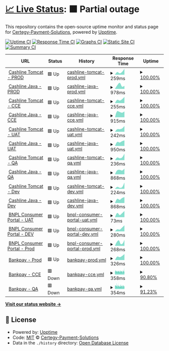# [📈 Live Status](https://Certegy-Payment-Solutions.github.io/cashline.uptime.monitor): <!--live status--> **🟧 Partial outage**

This repository contains the open-source uptime monitor and status page for [Certegy-Payment-Solutions](https://Certegy-Payment-Solutions.github.io/cashline.uptime.monitor), powered by [Upptime](https://github.com/upptime/upptime).

[![Uptime CI](https://github.com/Certegy-Payment-Solutions/cashline.uptime.monitor/workflows/Uptime%20CI/badge.svg)](https://github.com/Certegy-Payment-Solutions/cashline.uptime.tomcat/actions?query=workflow%3A%22Uptime+CI%22)
[![Response Time CI](https://github.com/Certegy-Payment-Solutions/cashline.uptime.monitor/workflows/Response%20Time%20CI/badge.svg)](https://github.com/Certegy-Payment-Solutions/cashline.uptime.tomcat/actions?query=workflow%3A%22Response+Time+CI%22)
[![Graphs CI](https://github.com/Certegy-Payment-Solutions/cashline.uptime.monitor/workflows/Graphs%20CI/badge.svg)](https://github.com/Certegy-Payment-Solutions/cashline.uptime.tomcat/actions?query=workflow%3A%22Graphs+CI%22)
[![Static Site CI](https://github.com/Certegy-Payment-Solutions/cashline.uptime.monitor/workflows/Static%20Site%20CI/badge.svg)](https://github.com/Certegy-Payment-Solutions/cashline.uptime.tomcat/actions?query=workflow%3A%22Static+Site+CI%22)
[![Summary CI](https://github.com/Certegy-Payment-Solutions/cashline.uptime.monitor/workflows/Summary%20CI/badge.svg)](https://github.com/Certegy-Payment-Solutions/cashline.uptime.tomcat/actions?query=workflow%3A%22Summary+CI%22)

<!--start: status pages-->
<!-- This summary is generated by Upptime (https://github.com/upptime/upptime) -->
<!-- Do not edit this manually, your changes will be overwritten -->
<!-- prettier-ignore -->
| URL | Status | History | Response Time | Uptime |
| --- | ------ | ------- | ------------- | ------ |
| <img alt="" src="https://icons.duckduckgo.com/ip3/certegycashline.com.ico" height="13"> [Cashline Tomcat - PROD](https://certegycashline.com/) | 🟩 Up | [cashline-tomcat-prod.yml](https://github.com/Certegy-Payment-Solutions/cashline.uptime.monitor/commits/HEAD/history/cashline-tomcat-prod.yml) | <details><summary><img alt="Response time graph" src="./graphs/cashline-tomcat-prod/response-time-week.png" height="20"> 259ms</summary><br><a href="https://Certegy-Payment-Solutions.github.io/cashline.uptime.monitor/history/cashline-tomcat-prod"><img alt="Response time 202" src="https://img.shields.io/endpoint?url=https%3A%2F%2Fraw.githubusercontent.com%2FCertegy-Payment-Solutions%2Fcashline.uptime.monitor%2FHEAD%2Fapi%2Fcashline-tomcat-prod%2Fresponse-time.json"></a><br><a href="https://Certegy-Payment-Solutions.github.io/cashline.uptime.monitor/history/cashline-tomcat-prod"><img alt="24-hour response time 474" src="https://img.shields.io/endpoint?url=https%3A%2F%2Fraw.githubusercontent.com%2FCertegy-Payment-Solutions%2Fcashline.uptime.monitor%2FHEAD%2Fapi%2Fcashline-tomcat-prod%2Fresponse-time-day.json"></a><br><a href="https://Certegy-Payment-Solutions.github.io/cashline.uptime.monitor/history/cashline-tomcat-prod"><img alt="7-day response time 259" src="https://img.shields.io/endpoint?url=https%3A%2F%2Fraw.githubusercontent.com%2FCertegy-Payment-Solutions%2Fcashline.uptime.monitor%2FHEAD%2Fapi%2Fcashline-tomcat-prod%2Fresponse-time-week.json"></a><br><a href="https://Certegy-Payment-Solutions.github.io/cashline.uptime.monitor/history/cashline-tomcat-prod"><img alt="30-day response time 259" src="https://img.shields.io/endpoint?url=https%3A%2F%2Fraw.githubusercontent.com%2FCertegy-Payment-Solutions%2Fcashline.uptime.monitor%2FHEAD%2Fapi%2Fcashline-tomcat-prod%2Fresponse-time-month.json"></a><br><a href="https://Certegy-Payment-Solutions.github.io/cashline.uptime.monitor/history/cashline-tomcat-prod"><img alt="1-year response time 201" src="https://img.shields.io/endpoint?url=https%3A%2F%2Fraw.githubusercontent.com%2FCertegy-Payment-Solutions%2Fcashline.uptime.monitor%2FHEAD%2Fapi%2Fcashline-tomcat-prod%2Fresponse-time-year.json"></a></details> | <details><summary><a href="https://Certegy-Payment-Solutions.github.io/cashline.uptime.monitor/history/cashline-tomcat-prod">100.00%</a></summary><a href="https://Certegy-Payment-Solutions.github.io/cashline.uptime.monitor/history/cashline-tomcat-prod"><img alt="All-time uptime 99.29%" src="https://img.shields.io/endpoint?url=https%3A%2F%2Fraw.githubusercontent.com%2FCertegy-Payment-Solutions%2Fcashline.uptime.monitor%2FHEAD%2Fapi%2Fcashline-tomcat-prod%2Fuptime.json"></a><br><a href="https://Certegy-Payment-Solutions.github.io/cashline.uptime.monitor/history/cashline-tomcat-prod"><img alt="24-hour uptime 100.00%" src="https://img.shields.io/endpoint?url=https%3A%2F%2Fraw.githubusercontent.com%2FCertegy-Payment-Solutions%2Fcashline.uptime.monitor%2FHEAD%2Fapi%2Fcashline-tomcat-prod%2Fuptime-day.json"></a><br><a href="https://Certegy-Payment-Solutions.github.io/cashline.uptime.monitor/history/cashline-tomcat-prod"><img alt="7-day uptime 100.00%" src="https://img.shields.io/endpoint?url=https%3A%2F%2Fraw.githubusercontent.com%2FCertegy-Payment-Solutions%2Fcashline.uptime.monitor%2FHEAD%2Fapi%2Fcashline-tomcat-prod%2Fuptime-week.json"></a><br><a href="https://Certegy-Payment-Solutions.github.io/cashline.uptime.monitor/history/cashline-tomcat-prod"><img alt="30-day uptime 100.00%" src="https://img.shields.io/endpoint?url=https%3A%2F%2Fraw.githubusercontent.com%2FCertegy-Payment-Solutions%2Fcashline.uptime.monitor%2FHEAD%2Fapi%2Fcashline-tomcat-prod%2Fuptime-month.json"></a><br><a href="https://Certegy-Payment-Solutions.github.io/cashline.uptime.monitor/history/cashline-tomcat-prod"><img alt="1-year uptime 99.26%" src="https://img.shields.io/endpoint?url=https%3A%2F%2Fraw.githubusercontent.com%2FCertegy-Payment-Solutions%2Fcashline.uptime.monitor%2FHEAD%2Fapi%2Fcashline-tomcat-prod%2Fuptime-year.json"></a></details>
| <img alt="" src="https://icons.duckduckgo.com/ip3/cashline.certegy.com.ico" height="13"> [Cashline Java - PROD](https://cashline.certegy.com/health) | 🟩 Up | [cashline-java-prod.yml](https://github.com/Certegy-Payment-Solutions/cashline.uptime.monitor/commits/HEAD/history/cashline-java-prod.yml) | <details><summary><img alt="Response time graph" src="./graphs/cashline-java-prod/response-time-week.png" height="20"> 978ms</summary><br><a href="https://Certegy-Payment-Solutions.github.io/cashline.uptime.monitor/history/cashline-java-prod"><img alt="Response time 706" src="https://img.shields.io/endpoint?url=https%3A%2F%2Fraw.githubusercontent.com%2FCertegy-Payment-Solutions%2Fcashline.uptime.monitor%2FHEAD%2Fapi%2Fcashline-java-prod%2Fresponse-time.json"></a><br><a href="https://Certegy-Payment-Solutions.github.io/cashline.uptime.monitor/history/cashline-java-prod"><img alt="24-hour response time 1357" src="https://img.shields.io/endpoint?url=https%3A%2F%2Fraw.githubusercontent.com%2FCertegy-Payment-Solutions%2Fcashline.uptime.monitor%2FHEAD%2Fapi%2Fcashline-java-prod%2Fresponse-time-day.json"></a><br><a href="https://Certegy-Payment-Solutions.github.io/cashline.uptime.monitor/history/cashline-java-prod"><img alt="7-day response time 978" src="https://img.shields.io/endpoint?url=https%3A%2F%2Fraw.githubusercontent.com%2FCertegy-Payment-Solutions%2Fcashline.uptime.monitor%2FHEAD%2Fapi%2Fcashline-java-prod%2Fresponse-time-week.json"></a><br><a href="https://Certegy-Payment-Solutions.github.io/cashline.uptime.monitor/history/cashline-java-prod"><img alt="30-day response time 1034" src="https://img.shields.io/endpoint?url=https%3A%2F%2Fraw.githubusercontent.com%2FCertegy-Payment-Solutions%2Fcashline.uptime.monitor%2FHEAD%2Fapi%2Fcashline-java-prod%2Fresponse-time-month.json"></a><br><a href="https://Certegy-Payment-Solutions.github.io/cashline.uptime.monitor/history/cashline-java-prod"><img alt="1-year response time 689" src="https://img.shields.io/endpoint?url=https%3A%2F%2Fraw.githubusercontent.com%2FCertegy-Payment-Solutions%2Fcashline.uptime.monitor%2FHEAD%2Fapi%2Fcashline-java-prod%2Fresponse-time-year.json"></a></details> | <details><summary><a href="https://Certegy-Payment-Solutions.github.io/cashline.uptime.monitor/history/cashline-java-prod">100.00%</a></summary><a href="https://Certegy-Payment-Solutions.github.io/cashline.uptime.monitor/history/cashline-java-prod"><img alt="All-time uptime 99.29%" src="https://img.shields.io/endpoint?url=https%3A%2F%2Fraw.githubusercontent.com%2FCertegy-Payment-Solutions%2Fcashline.uptime.monitor%2FHEAD%2Fapi%2Fcashline-java-prod%2Fuptime.json"></a><br><a href="https://Certegy-Payment-Solutions.github.io/cashline.uptime.monitor/history/cashline-java-prod"><img alt="24-hour uptime 100.00%" src="https://img.shields.io/endpoint?url=https%3A%2F%2Fraw.githubusercontent.com%2FCertegy-Payment-Solutions%2Fcashline.uptime.monitor%2FHEAD%2Fapi%2Fcashline-java-prod%2Fuptime-day.json"></a><br><a href="https://Certegy-Payment-Solutions.github.io/cashline.uptime.monitor/history/cashline-java-prod"><img alt="7-day uptime 100.00%" src="https://img.shields.io/endpoint?url=https%3A%2F%2Fraw.githubusercontent.com%2FCertegy-Payment-Solutions%2Fcashline.uptime.monitor%2FHEAD%2Fapi%2Fcashline-java-prod%2Fuptime-week.json"></a><br><a href="https://Certegy-Payment-Solutions.github.io/cashline.uptime.monitor/history/cashline-java-prod"><img alt="30-day uptime 100.00%" src="https://img.shields.io/endpoint?url=https%3A%2F%2Fraw.githubusercontent.com%2FCertegy-Payment-Solutions%2Fcashline.uptime.monitor%2FHEAD%2Fapi%2Fcashline-java-prod%2Fuptime-month.json"></a><br><a href="https://Certegy-Payment-Solutions.github.io/cashline.uptime.monitor/history/cashline-java-prod"><img alt="1-year uptime 99.25%" src="https://img.shields.io/endpoint?url=https%3A%2F%2Fraw.githubusercontent.com%2FCertegy-Payment-Solutions%2Fcashline.uptime.monitor%2FHEAD%2Fapi%2Fcashline-java-prod%2Fuptime-year.json"></a></details>
| <img alt="" src="https://icons.duckduckgo.com/ip3/cce.certegycashline.com.ico" height="13"> [Cashline Tomcat - CCE](https://cce.certegycashline.com/) | 🟩 Up | [cashline-tomcat-cce.yml](https://github.com/Certegy-Payment-Solutions/cashline.uptime.monitor/commits/HEAD/history/cashline-tomcat-cce.yml) | <details><summary><img alt="Response time graph" src="./graphs/cashline-tomcat-cce/response-time-week.png" height="20"> 255ms</summary><br><a href="https://Certegy-Payment-Solutions.github.io/cashline.uptime.monitor/history/cashline-tomcat-cce"><img alt="Response time 203" src="https://img.shields.io/endpoint?url=https%3A%2F%2Fraw.githubusercontent.com%2FCertegy-Payment-Solutions%2Fcashline.uptime.monitor%2FHEAD%2Fapi%2Fcashline-tomcat-cce%2Fresponse-time.json"></a><br><a href="https://Certegy-Payment-Solutions.github.io/cashline.uptime.monitor/history/cashline-tomcat-cce"><img alt="24-hour response time 452" src="https://img.shields.io/endpoint?url=https%3A%2F%2Fraw.githubusercontent.com%2FCertegy-Payment-Solutions%2Fcashline.uptime.monitor%2FHEAD%2Fapi%2Fcashline-tomcat-cce%2Fresponse-time-day.json"></a><br><a href="https://Certegy-Payment-Solutions.github.io/cashline.uptime.monitor/history/cashline-tomcat-cce"><img alt="7-day response time 255" src="https://img.shields.io/endpoint?url=https%3A%2F%2Fraw.githubusercontent.com%2FCertegy-Payment-Solutions%2Fcashline.uptime.monitor%2FHEAD%2Fapi%2Fcashline-tomcat-cce%2Fresponse-time-week.json"></a><br><a href="https://Certegy-Payment-Solutions.github.io/cashline.uptime.monitor/history/cashline-tomcat-cce"><img alt="30-day response time 260" src="https://img.shields.io/endpoint?url=https%3A%2F%2Fraw.githubusercontent.com%2FCertegy-Payment-Solutions%2Fcashline.uptime.monitor%2FHEAD%2Fapi%2Fcashline-tomcat-cce%2Fresponse-time-month.json"></a><br><a href="https://Certegy-Payment-Solutions.github.io/cashline.uptime.monitor/history/cashline-tomcat-cce"><img alt="1-year response time 201" src="https://img.shields.io/endpoint?url=https%3A%2F%2Fraw.githubusercontent.com%2FCertegy-Payment-Solutions%2Fcashline.uptime.monitor%2FHEAD%2Fapi%2Fcashline-tomcat-cce%2Fresponse-time-year.json"></a></details> | <details><summary><a href="https://Certegy-Payment-Solutions.github.io/cashline.uptime.monitor/history/cashline-tomcat-cce">100.00%</a></summary><a href="https://Certegy-Payment-Solutions.github.io/cashline.uptime.monitor/history/cashline-tomcat-cce"><img alt="All-time uptime 99.49%" src="https://img.shields.io/endpoint?url=https%3A%2F%2Fraw.githubusercontent.com%2FCertegy-Payment-Solutions%2Fcashline.uptime.monitor%2FHEAD%2Fapi%2Fcashline-tomcat-cce%2Fuptime.json"></a><br><a href="https://Certegy-Payment-Solutions.github.io/cashline.uptime.monitor/history/cashline-tomcat-cce"><img alt="24-hour uptime 100.00%" src="https://img.shields.io/endpoint?url=https%3A%2F%2Fraw.githubusercontent.com%2FCertegy-Payment-Solutions%2Fcashline.uptime.monitor%2FHEAD%2Fapi%2Fcashline-tomcat-cce%2Fuptime-day.json"></a><br><a href="https://Certegy-Payment-Solutions.github.io/cashline.uptime.monitor/history/cashline-tomcat-cce"><img alt="7-day uptime 100.00%" src="https://img.shields.io/endpoint?url=https%3A%2F%2Fraw.githubusercontent.com%2FCertegy-Payment-Solutions%2Fcashline.uptime.monitor%2FHEAD%2Fapi%2Fcashline-tomcat-cce%2Fuptime-week.json"></a><br><a href="https://Certegy-Payment-Solutions.github.io/cashline.uptime.monitor/history/cashline-tomcat-cce"><img alt="30-day uptime 100.00%" src="https://img.shields.io/endpoint?url=https%3A%2F%2Fraw.githubusercontent.com%2FCertegy-Payment-Solutions%2Fcashline.uptime.monitor%2FHEAD%2Fapi%2Fcashline-tomcat-cce%2Fuptime-month.json"></a><br><a href="https://Certegy-Payment-Solutions.github.io/cashline.uptime.monitor/history/cashline-tomcat-cce"><img alt="1-year uptime 99.46%" src="https://img.shields.io/endpoint?url=https%3A%2F%2Fraw.githubusercontent.com%2FCertegy-Payment-Solutions%2Fcashline.uptime.monitor%2FHEAD%2Fapi%2Fcashline-tomcat-cce%2Fuptime-year.json"></a></details>
| <img alt="" src="https://icons.duckduckgo.com/ip3/cce.cashline.certegy.com.ico" height="13"> [Cashline Java - CCE](https://cce.cashline.certegy.com/health) | 🟩 Up | [cashline-java-cce.yml](https://github.com/Certegy-Payment-Solutions/cashline.uptime.monitor/commits/HEAD/history/cashline-java-cce.yml) | <details><summary><img alt="Response time graph" src="./graphs/cashline-java-cce/response-time-week.png" height="20"> 915ms</summary><br><a href="https://Certegy-Payment-Solutions.github.io/cashline.uptime.monitor/history/cashline-java-cce"><img alt="Response time 1836" src="https://img.shields.io/endpoint?url=https%3A%2F%2Fraw.githubusercontent.com%2FCertegy-Payment-Solutions%2Fcashline.uptime.monitor%2FHEAD%2Fapi%2Fcashline-java-cce%2Fresponse-time.json"></a><br><a href="https://Certegy-Payment-Solutions.github.io/cashline.uptime.monitor/history/cashline-java-cce"><img alt="24-hour response time 1020" src="https://img.shields.io/endpoint?url=https%3A%2F%2Fraw.githubusercontent.com%2FCertegy-Payment-Solutions%2Fcashline.uptime.monitor%2FHEAD%2Fapi%2Fcashline-java-cce%2Fresponse-time-day.json"></a><br><a href="https://Certegy-Payment-Solutions.github.io/cashline.uptime.monitor/history/cashline-java-cce"><img alt="7-day response time 915" src="https://img.shields.io/endpoint?url=https%3A%2F%2Fraw.githubusercontent.com%2FCertegy-Payment-Solutions%2Fcashline.uptime.monitor%2FHEAD%2Fapi%2Fcashline-java-cce%2Fresponse-time-week.json"></a><br><a href="https://Certegy-Payment-Solutions.github.io/cashline.uptime.monitor/history/cashline-java-cce"><img alt="30-day response time 915" src="https://img.shields.io/endpoint?url=https%3A%2F%2Fraw.githubusercontent.com%2FCertegy-Payment-Solutions%2Fcashline.uptime.monitor%2FHEAD%2Fapi%2Fcashline-java-cce%2Fresponse-time-month.json"></a><br><a href="https://Certegy-Payment-Solutions.github.io/cashline.uptime.monitor/history/cashline-java-cce"><img alt="1-year response time 1841" src="https://img.shields.io/endpoint?url=https%3A%2F%2Fraw.githubusercontent.com%2FCertegy-Payment-Solutions%2Fcashline.uptime.monitor%2FHEAD%2Fapi%2Fcashline-java-cce%2Fresponse-time-year.json"></a></details> | <details><summary><a href="https://Certegy-Payment-Solutions.github.io/cashline.uptime.monitor/history/cashline-java-cce">100.00%</a></summary><a href="https://Certegy-Payment-Solutions.github.io/cashline.uptime.monitor/history/cashline-java-cce"><img alt="All-time uptime 99.03%" src="https://img.shields.io/endpoint?url=https%3A%2F%2Fraw.githubusercontent.com%2FCertegy-Payment-Solutions%2Fcashline.uptime.monitor%2FHEAD%2Fapi%2Fcashline-java-cce%2Fuptime.json"></a><br><a href="https://Certegy-Payment-Solutions.github.io/cashline.uptime.monitor/history/cashline-java-cce"><img alt="24-hour uptime 100.00%" src="https://img.shields.io/endpoint?url=https%3A%2F%2Fraw.githubusercontent.com%2FCertegy-Payment-Solutions%2Fcashline.uptime.monitor%2FHEAD%2Fapi%2Fcashline-java-cce%2Fuptime-day.json"></a><br><a href="https://Certegy-Payment-Solutions.github.io/cashline.uptime.monitor/history/cashline-java-cce"><img alt="7-day uptime 100.00%" src="https://img.shields.io/endpoint?url=https%3A%2F%2Fraw.githubusercontent.com%2FCertegy-Payment-Solutions%2Fcashline.uptime.monitor%2FHEAD%2Fapi%2Fcashline-java-cce%2Fuptime-week.json"></a><br><a href="https://Certegy-Payment-Solutions.github.io/cashline.uptime.monitor/history/cashline-java-cce"><img alt="30-day uptime 100.00%" src="https://img.shields.io/endpoint?url=https%3A%2F%2Fraw.githubusercontent.com%2FCertegy-Payment-Solutions%2Fcashline.uptime.monitor%2FHEAD%2Fapi%2Fcashline-java-cce%2Fuptime-month.json"></a><br><a href="https://Certegy-Payment-Solutions.github.io/cashline.uptime.monitor/history/cashline-java-cce"><img alt="1-year uptime 98.99%" src="https://img.shields.io/endpoint?url=https%3A%2F%2Fraw.githubusercontent.com%2FCertegy-Payment-Solutions%2Fcashline.uptime.monitor%2FHEAD%2Fapi%2Fcashline-java-cce%2Fuptime-year.json"></a></details>
| <img alt="" src="https://icons.duckduckgo.com/ip3/uat.certegycashline.com.ico" height="13"> [Cashline Tomcat - UAT](https://uat.certegycashline.com/) | 🟩 Up | [cashline-tomcat-uat.yml](https://github.com/Certegy-Payment-Solutions/cashline.uptime.monitor/commits/HEAD/history/cashline-tomcat-uat.yml) | <details><summary><img alt="Response time graph" src="./graphs/cashline-tomcat-uat/response-time-week.png" height="20"> 242ms</summary><br><a href="https://Certegy-Payment-Solutions.github.io/cashline.uptime.monitor/history/cashline-tomcat-uat"><img alt="Response time 227" src="https://img.shields.io/endpoint?url=https%3A%2F%2Fraw.githubusercontent.com%2FCertegy-Payment-Solutions%2Fcashline.uptime.monitor%2FHEAD%2Fapi%2Fcashline-tomcat-uat%2Fresponse-time.json"></a><br><a href="https://Certegy-Payment-Solutions.github.io/cashline.uptime.monitor/history/cashline-tomcat-uat"><img alt="24-hour response time 445" src="https://img.shields.io/endpoint?url=https%3A%2F%2Fraw.githubusercontent.com%2FCertegy-Payment-Solutions%2Fcashline.uptime.monitor%2FHEAD%2Fapi%2Fcashline-tomcat-uat%2Fresponse-time-day.json"></a><br><a href="https://Certegy-Payment-Solutions.github.io/cashline.uptime.monitor/history/cashline-tomcat-uat"><img alt="7-day response time 242" src="https://img.shields.io/endpoint?url=https%3A%2F%2Fraw.githubusercontent.com%2FCertegy-Payment-Solutions%2Fcashline.uptime.monitor%2FHEAD%2Fapi%2Fcashline-tomcat-uat%2Fresponse-time-week.json"></a><br><a href="https://Certegy-Payment-Solutions.github.io/cashline.uptime.monitor/history/cashline-tomcat-uat"><img alt="30-day response time 246" src="https://img.shields.io/endpoint?url=https%3A%2F%2Fraw.githubusercontent.com%2FCertegy-Payment-Solutions%2Fcashline.uptime.monitor%2FHEAD%2Fapi%2Fcashline-tomcat-uat%2Fresponse-time-month.json"></a><br><a href="https://Certegy-Payment-Solutions.github.io/cashline.uptime.monitor/history/cashline-tomcat-uat"><img alt="1-year response time 226" src="https://img.shields.io/endpoint?url=https%3A%2F%2Fraw.githubusercontent.com%2FCertegy-Payment-Solutions%2Fcashline.uptime.monitor%2FHEAD%2Fapi%2Fcashline-tomcat-uat%2Fresponse-time-year.json"></a></details> | <details><summary><a href="https://Certegy-Payment-Solutions.github.io/cashline.uptime.monitor/history/cashline-tomcat-uat">100.00%</a></summary><a href="https://Certegy-Payment-Solutions.github.io/cashline.uptime.monitor/history/cashline-tomcat-uat"><img alt="All-time uptime 99.49%" src="https://img.shields.io/endpoint?url=https%3A%2F%2Fraw.githubusercontent.com%2FCertegy-Payment-Solutions%2Fcashline.uptime.monitor%2FHEAD%2Fapi%2Fcashline-tomcat-uat%2Fuptime.json"></a><br><a href="https://Certegy-Payment-Solutions.github.io/cashline.uptime.monitor/history/cashline-tomcat-uat"><img alt="24-hour uptime 100.00%" src="https://img.shields.io/endpoint?url=https%3A%2F%2Fraw.githubusercontent.com%2FCertegy-Payment-Solutions%2Fcashline.uptime.monitor%2FHEAD%2Fapi%2Fcashline-tomcat-uat%2Fuptime-day.json"></a><br><a href="https://Certegy-Payment-Solutions.github.io/cashline.uptime.monitor/history/cashline-tomcat-uat"><img alt="7-day uptime 100.00%" src="https://img.shields.io/endpoint?url=https%3A%2F%2Fraw.githubusercontent.com%2FCertegy-Payment-Solutions%2Fcashline.uptime.monitor%2FHEAD%2Fapi%2Fcashline-tomcat-uat%2Fuptime-week.json"></a><br><a href="https://Certegy-Payment-Solutions.github.io/cashline.uptime.monitor/history/cashline-tomcat-uat"><img alt="30-day uptime 100.00%" src="https://img.shields.io/endpoint?url=https%3A%2F%2Fraw.githubusercontent.com%2FCertegy-Payment-Solutions%2Fcashline.uptime.monitor%2FHEAD%2Fapi%2Fcashline-tomcat-uat%2Fuptime-month.json"></a><br><a href="https://Certegy-Payment-Solutions.github.io/cashline.uptime.monitor/history/cashline-tomcat-uat"><img alt="1-year uptime 99.46%" src="https://img.shields.io/endpoint?url=https%3A%2F%2Fraw.githubusercontent.com%2FCertegy-Payment-Solutions%2Fcashline.uptime.monitor%2FHEAD%2Fapi%2Fcashline-tomcat-uat%2Fuptime-year.json"></a></details>
| <img alt="" src="https://icons.duckduckgo.com/ip3/uat.cashline.certegy.com.ico" height="13"> [Cashline Java - UAT](https://uat.cashline.certegy.com/health) | 🟩 Up | [cashline-java-uat.yml](https://github.com/Certegy-Payment-Solutions/cashline.uptime.monitor/commits/HEAD/history/cashline-java-uat.yml) | <details><summary><img alt="Response time graph" src="./graphs/cashline-java-uat/response-time-week.png" height="20"> 950ms</summary><br><a href="https://Certegy-Payment-Solutions.github.io/cashline.uptime.monitor/history/cashline-java-uat"><img alt="Response time 870" src="https://img.shields.io/endpoint?url=https%3A%2F%2Fraw.githubusercontent.com%2FCertegy-Payment-Solutions%2Fcashline.uptime.monitor%2FHEAD%2Fapi%2Fcashline-java-uat%2Fresponse-time.json"></a><br><a href="https://Certegy-Payment-Solutions.github.io/cashline.uptime.monitor/history/cashline-java-uat"><img alt="24-hour response time 1043" src="https://img.shields.io/endpoint?url=https%3A%2F%2Fraw.githubusercontent.com%2FCertegy-Payment-Solutions%2Fcashline.uptime.monitor%2FHEAD%2Fapi%2Fcashline-java-uat%2Fresponse-time-day.json"></a><br><a href="https://Certegy-Payment-Solutions.github.io/cashline.uptime.monitor/history/cashline-java-uat"><img alt="7-day response time 950" src="https://img.shields.io/endpoint?url=https%3A%2F%2Fraw.githubusercontent.com%2FCertegy-Payment-Solutions%2Fcashline.uptime.monitor%2FHEAD%2Fapi%2Fcashline-java-uat%2Fresponse-time-week.json"></a><br><a href="https://Certegy-Payment-Solutions.github.io/cashline.uptime.monitor/history/cashline-java-uat"><img alt="30-day response time 887" src="https://img.shields.io/endpoint?url=https%3A%2F%2Fraw.githubusercontent.com%2FCertegy-Payment-Solutions%2Fcashline.uptime.monitor%2FHEAD%2Fapi%2Fcashline-java-uat%2Fresponse-time-month.json"></a><br><a href="https://Certegy-Payment-Solutions.github.io/cashline.uptime.monitor/history/cashline-java-uat"><img alt="1-year response time 854" src="https://img.shields.io/endpoint?url=https%3A%2F%2Fraw.githubusercontent.com%2FCertegy-Payment-Solutions%2Fcashline.uptime.monitor%2FHEAD%2Fapi%2Fcashline-java-uat%2Fresponse-time-year.json"></a></details> | <details><summary><a href="https://Certegy-Payment-Solutions.github.io/cashline.uptime.monitor/history/cashline-java-uat">100.00%</a></summary><a href="https://Certegy-Payment-Solutions.github.io/cashline.uptime.monitor/history/cashline-java-uat"><img alt="All-time uptime 99.08%" src="https://img.shields.io/endpoint?url=https%3A%2F%2Fraw.githubusercontent.com%2FCertegy-Payment-Solutions%2Fcashline.uptime.monitor%2FHEAD%2Fapi%2Fcashline-java-uat%2Fuptime.json"></a><br><a href="https://Certegy-Payment-Solutions.github.io/cashline.uptime.monitor/history/cashline-java-uat"><img alt="24-hour uptime 100.00%" src="https://img.shields.io/endpoint?url=https%3A%2F%2Fraw.githubusercontent.com%2FCertegy-Payment-Solutions%2Fcashline.uptime.monitor%2FHEAD%2Fapi%2Fcashline-java-uat%2Fuptime-day.json"></a><br><a href="https://Certegy-Payment-Solutions.github.io/cashline.uptime.monitor/history/cashline-java-uat"><img alt="7-day uptime 100.00%" src="https://img.shields.io/endpoint?url=https%3A%2F%2Fraw.githubusercontent.com%2FCertegy-Payment-Solutions%2Fcashline.uptime.monitor%2FHEAD%2Fapi%2Fcashline-java-uat%2Fuptime-week.json"></a><br><a href="https://Certegy-Payment-Solutions.github.io/cashline.uptime.monitor/history/cashline-java-uat"><img alt="30-day uptime 100.00%" src="https://img.shields.io/endpoint?url=https%3A%2F%2Fraw.githubusercontent.com%2FCertegy-Payment-Solutions%2Fcashline.uptime.monitor%2FHEAD%2Fapi%2Fcashline-java-uat%2Fuptime-month.json"></a><br><a href="https://Certegy-Payment-Solutions.github.io/cashline.uptime.monitor/history/cashline-java-uat"><img alt="1-year uptime 99.03%" src="https://img.shields.io/endpoint?url=https%3A%2F%2Fraw.githubusercontent.com%2FCertegy-Payment-Solutions%2Fcashline.uptime.monitor%2FHEAD%2Fapi%2Fcashline-java-uat%2Fuptime-year.json"></a></details>
| <img alt="" src="https://icons.duckduckgo.com/ip3/qat.certegycashline.com.ico" height="13"> [Cashline Tomcat - QA](https://qat.certegycashline.com/) | 🟩 Up | [cashline-tomcat-qa.yml](https://github.com/Certegy-Payment-Solutions/cashline.uptime.monitor/commits/HEAD/history/cashline-tomcat-qa.yml) | <details><summary><img alt="Response time graph" src="./graphs/cashline-tomcat-qa/response-time-week.png" height="20"> 236ms</summary><br><a href="https://Certegy-Payment-Solutions.github.io/cashline.uptime.monitor/history/cashline-tomcat-qa"><img alt="Response time 258" src="https://img.shields.io/endpoint?url=https%3A%2F%2Fraw.githubusercontent.com%2FCertegy-Payment-Solutions%2Fcashline.uptime.monitor%2FHEAD%2Fapi%2Fcashline-tomcat-qa%2Fresponse-time.json"></a><br><a href="https://Certegy-Payment-Solutions.github.io/cashline.uptime.monitor/history/cashline-tomcat-qa"><img alt="24-hour response time 404" src="https://img.shields.io/endpoint?url=https%3A%2F%2Fraw.githubusercontent.com%2FCertegy-Payment-Solutions%2Fcashline.uptime.monitor%2FHEAD%2Fapi%2Fcashline-tomcat-qa%2Fresponse-time-day.json"></a><br><a href="https://Certegy-Payment-Solutions.github.io/cashline.uptime.monitor/history/cashline-tomcat-qa"><img alt="7-day response time 236" src="https://img.shields.io/endpoint?url=https%3A%2F%2Fraw.githubusercontent.com%2FCertegy-Payment-Solutions%2Fcashline.uptime.monitor%2FHEAD%2Fapi%2Fcashline-tomcat-qa%2Fresponse-time-week.json"></a><br><a href="https://Certegy-Payment-Solutions.github.io/cashline.uptime.monitor/history/cashline-tomcat-qa"><img alt="30-day response time 239" src="https://img.shields.io/endpoint?url=https%3A%2F%2Fraw.githubusercontent.com%2FCertegy-Payment-Solutions%2Fcashline.uptime.monitor%2FHEAD%2Fapi%2Fcashline-tomcat-qa%2Fresponse-time-month.json"></a><br><a href="https://Certegy-Payment-Solutions.github.io/cashline.uptime.monitor/history/cashline-tomcat-qa"><img alt="1-year response time 256" src="https://img.shields.io/endpoint?url=https%3A%2F%2Fraw.githubusercontent.com%2FCertegy-Payment-Solutions%2Fcashline.uptime.monitor%2FHEAD%2Fapi%2Fcashline-tomcat-qa%2Fresponse-time-year.json"></a></details> | <details><summary><a href="https://Certegy-Payment-Solutions.github.io/cashline.uptime.monitor/history/cashline-tomcat-qa">100.00%</a></summary><a href="https://Certegy-Payment-Solutions.github.io/cashline.uptime.monitor/history/cashline-tomcat-qa"><img alt="All-time uptime 99.27%" src="https://img.shields.io/endpoint?url=https%3A%2F%2Fraw.githubusercontent.com%2FCertegy-Payment-Solutions%2Fcashline.uptime.monitor%2FHEAD%2Fapi%2Fcashline-tomcat-qa%2Fuptime.json"></a><br><a href="https://Certegy-Payment-Solutions.github.io/cashline.uptime.monitor/history/cashline-tomcat-qa"><img alt="24-hour uptime 100.00%" src="https://img.shields.io/endpoint?url=https%3A%2F%2Fraw.githubusercontent.com%2FCertegy-Payment-Solutions%2Fcashline.uptime.monitor%2FHEAD%2Fapi%2Fcashline-tomcat-qa%2Fuptime-day.json"></a><br><a href="https://Certegy-Payment-Solutions.github.io/cashline.uptime.monitor/history/cashline-tomcat-qa"><img alt="7-day uptime 100.00%" src="https://img.shields.io/endpoint?url=https%3A%2F%2Fraw.githubusercontent.com%2FCertegy-Payment-Solutions%2Fcashline.uptime.monitor%2FHEAD%2Fapi%2Fcashline-tomcat-qa%2Fuptime-week.json"></a><br><a href="https://Certegy-Payment-Solutions.github.io/cashline.uptime.monitor/history/cashline-tomcat-qa"><img alt="30-day uptime 100.00%" src="https://img.shields.io/endpoint?url=https%3A%2F%2Fraw.githubusercontent.com%2FCertegy-Payment-Solutions%2Fcashline.uptime.monitor%2FHEAD%2Fapi%2Fcashline-tomcat-qa%2Fuptime-month.json"></a><br><a href="https://Certegy-Payment-Solutions.github.io/cashline.uptime.monitor/history/cashline-tomcat-qa"><img alt="1-year uptime 99.24%" src="https://img.shields.io/endpoint?url=https%3A%2F%2Fraw.githubusercontent.com%2FCertegy-Payment-Solutions%2Fcashline.uptime.monitor%2FHEAD%2Fapi%2Fcashline-tomcat-qa%2Fuptime-year.json"></a></details>
| <img alt="" src="https://icons.duckduckgo.com/ip3/qat.cashline.certegy.com.ico" height="13"> [Cashline Java - QA](https://qat.cashline.certegy.com/health) | 🟩 Up | [cashline-java-qa.yml](https://github.com/Certegy-Payment-Solutions/cashline.uptime.monitor/commits/HEAD/history/cashline-java-qa.yml) | <details><summary><img alt="Response time graph" src="./graphs/cashline-java-qa/response-time-week.png" height="20"> 868ms</summary><br><a href="https://Certegy-Payment-Solutions.github.io/cashline.uptime.monitor/history/cashline-java-qa"><img alt="Response time 7725" src="https://img.shields.io/endpoint?url=https%3A%2F%2Fraw.githubusercontent.com%2FCertegy-Payment-Solutions%2Fcashline.uptime.monitor%2FHEAD%2Fapi%2Fcashline-java-qa%2Fresponse-time.json"></a><br><a href="https://Certegy-Payment-Solutions.github.io/cashline.uptime.monitor/history/cashline-java-qa"><img alt="24-hour response time 965" src="https://img.shields.io/endpoint?url=https%3A%2F%2Fraw.githubusercontent.com%2FCertegy-Payment-Solutions%2Fcashline.uptime.monitor%2FHEAD%2Fapi%2Fcashline-java-qa%2Fresponse-time-day.json"></a><br><a href="https://Certegy-Payment-Solutions.github.io/cashline.uptime.monitor/history/cashline-java-qa"><img alt="7-day response time 868" src="https://img.shields.io/endpoint?url=https%3A%2F%2Fraw.githubusercontent.com%2FCertegy-Payment-Solutions%2Fcashline.uptime.monitor%2FHEAD%2Fapi%2Fcashline-java-qa%2Fresponse-time-week.json"></a><br><a href="https://Certegy-Payment-Solutions.github.io/cashline.uptime.monitor/history/cashline-java-qa"><img alt="30-day response time 885" src="https://img.shields.io/endpoint?url=https%3A%2F%2Fraw.githubusercontent.com%2FCertegy-Payment-Solutions%2Fcashline.uptime.monitor%2FHEAD%2Fapi%2Fcashline-java-qa%2Fresponse-time-month.json"></a><br><a href="https://Certegy-Payment-Solutions.github.io/cashline.uptime.monitor/history/cashline-java-qa"><img alt="1-year response time 8184" src="https://img.shields.io/endpoint?url=https%3A%2F%2Fraw.githubusercontent.com%2FCertegy-Payment-Solutions%2Fcashline.uptime.monitor%2FHEAD%2Fapi%2Fcashline-java-qa%2Fresponse-time-year.json"></a></details> | <details><summary><a href="https://Certegy-Payment-Solutions.github.io/cashline.uptime.monitor/history/cashline-java-qa">100.00%</a></summary><a href="https://Certegy-Payment-Solutions.github.io/cashline.uptime.monitor/history/cashline-java-qa"><img alt="All-time uptime 85.99%" src="https://img.shields.io/endpoint?url=https%3A%2F%2Fraw.githubusercontent.com%2FCertegy-Payment-Solutions%2Fcashline.uptime.monitor%2FHEAD%2Fapi%2Fcashline-java-qa%2Fuptime.json"></a><br><a href="https://Certegy-Payment-Solutions.github.io/cashline.uptime.monitor/history/cashline-java-qa"><img alt="24-hour uptime 100.00%" src="https://img.shields.io/endpoint?url=https%3A%2F%2Fraw.githubusercontent.com%2FCertegy-Payment-Solutions%2Fcashline.uptime.monitor%2FHEAD%2Fapi%2Fcashline-java-qa%2Fuptime-day.json"></a><br><a href="https://Certegy-Payment-Solutions.github.io/cashline.uptime.monitor/history/cashline-java-qa"><img alt="7-day uptime 100.00%" src="https://img.shields.io/endpoint?url=https%3A%2F%2Fraw.githubusercontent.com%2FCertegy-Payment-Solutions%2Fcashline.uptime.monitor%2FHEAD%2Fapi%2Fcashline-java-qa%2Fuptime-week.json"></a><br><a href="https://Certegy-Payment-Solutions.github.io/cashline.uptime.monitor/history/cashline-java-qa"><img alt="30-day uptime 100.00%" src="https://img.shields.io/endpoint?url=https%3A%2F%2Fraw.githubusercontent.com%2FCertegy-Payment-Solutions%2Fcashline.uptime.monitor%2FHEAD%2Fapi%2Fcashline-java-qa%2Fuptime-month.json"></a><br><a href="https://Certegy-Payment-Solutions.github.io/cashline.uptime.monitor/history/cashline-java-qa"><img alt="1-year uptime 90.43%" src="https://img.shields.io/endpoint?url=https%3A%2F%2Fraw.githubusercontent.com%2FCertegy-Payment-Solutions%2Fcashline.uptime.monitor%2FHEAD%2Fapi%2Fcashline-java-qa%2Fuptime-year.json"></a></details>
| <img alt="" src="https://icons.duckduckgo.com/ip3/dev.certegycashline.com.ico" height="13"> [Cashline Tomcat - Dev](https://dev.certegycashline.com/) | 🟩 Up | [cashline-tomcat-dev.yml](https://github.com/Certegy-Payment-Solutions/cashline.uptime.monitor/commits/HEAD/history/cashline-tomcat-dev.yml) | <details><summary><img alt="Response time graph" src="./graphs/cashline-tomcat-dev/response-time-week.png" height="20"> 224ms</summary><br><a href="https://Certegy-Payment-Solutions.github.io/cashline.uptime.monitor/history/cashline-tomcat-dev"><img alt="Response time 240" src="https://img.shields.io/endpoint?url=https%3A%2F%2Fraw.githubusercontent.com%2FCertegy-Payment-Solutions%2Fcashline.uptime.monitor%2FHEAD%2Fapi%2Fcashline-tomcat-dev%2Fresponse-time.json"></a><br><a href="https://Certegy-Payment-Solutions.github.io/cashline.uptime.monitor/history/cashline-tomcat-dev"><img alt="24-hour response time 418" src="https://img.shields.io/endpoint?url=https%3A%2F%2Fraw.githubusercontent.com%2FCertegy-Payment-Solutions%2Fcashline.uptime.monitor%2FHEAD%2Fapi%2Fcashline-tomcat-dev%2Fresponse-time-day.json"></a><br><a href="https://Certegy-Payment-Solutions.github.io/cashline.uptime.monitor/history/cashline-tomcat-dev"><img alt="7-day response time 224" src="https://img.shields.io/endpoint?url=https%3A%2F%2Fraw.githubusercontent.com%2FCertegy-Payment-Solutions%2Fcashline.uptime.monitor%2FHEAD%2Fapi%2Fcashline-tomcat-dev%2Fresponse-time-week.json"></a><br><a href="https://Certegy-Payment-Solutions.github.io/cashline.uptime.monitor/history/cashline-tomcat-dev"><img alt="30-day response time 239" src="https://img.shields.io/endpoint?url=https%3A%2F%2Fraw.githubusercontent.com%2FCertegy-Payment-Solutions%2Fcashline.uptime.monitor%2FHEAD%2Fapi%2Fcashline-tomcat-dev%2Fresponse-time-month.json"></a><br><a href="https://Certegy-Payment-Solutions.github.io/cashline.uptime.monitor/history/cashline-tomcat-dev"><img alt="1-year response time 240" src="https://img.shields.io/endpoint?url=https%3A%2F%2Fraw.githubusercontent.com%2FCertegy-Payment-Solutions%2Fcashline.uptime.monitor%2FHEAD%2Fapi%2Fcashline-tomcat-dev%2Fresponse-time-year.json"></a></details> | <details><summary><a href="https://Certegy-Payment-Solutions.github.io/cashline.uptime.monitor/history/cashline-tomcat-dev">100.00%</a></summary><a href="https://Certegy-Payment-Solutions.github.io/cashline.uptime.monitor/history/cashline-tomcat-dev"><img alt="All-time uptime 65.06%" src="https://img.shields.io/endpoint?url=https%3A%2F%2Fraw.githubusercontent.com%2FCertegy-Payment-Solutions%2Fcashline.uptime.monitor%2FHEAD%2Fapi%2Fcashline-tomcat-dev%2Fuptime.json"></a><br><a href="https://Certegy-Payment-Solutions.github.io/cashline.uptime.monitor/history/cashline-tomcat-dev"><img alt="24-hour uptime 100.00%" src="https://img.shields.io/endpoint?url=https%3A%2F%2Fraw.githubusercontent.com%2FCertegy-Payment-Solutions%2Fcashline.uptime.monitor%2FHEAD%2Fapi%2Fcashline-tomcat-dev%2Fuptime-day.json"></a><br><a href="https://Certegy-Payment-Solutions.github.io/cashline.uptime.monitor/history/cashline-tomcat-dev"><img alt="7-day uptime 100.00%" src="https://img.shields.io/endpoint?url=https%3A%2F%2Fraw.githubusercontent.com%2FCertegy-Payment-Solutions%2Fcashline.uptime.monitor%2FHEAD%2Fapi%2Fcashline-tomcat-dev%2Fuptime-week.json"></a><br><a href="https://Certegy-Payment-Solutions.github.io/cashline.uptime.monitor/history/cashline-tomcat-dev"><img alt="30-day uptime 100.00%" src="https://img.shields.io/endpoint?url=https%3A%2F%2Fraw.githubusercontent.com%2FCertegy-Payment-Solutions%2Fcashline.uptime.monitor%2FHEAD%2Fapi%2Fcashline-tomcat-dev%2Fuptime-month.json"></a><br><a href="https://Certegy-Payment-Solutions.github.io/cashline.uptime.monitor/history/cashline-tomcat-dev"><img alt="1-year uptime 68.42%" src="https://img.shields.io/endpoint?url=https%3A%2F%2Fraw.githubusercontent.com%2FCertegy-Payment-Solutions%2Fcashline.uptime.monitor%2FHEAD%2Fapi%2Fcashline-tomcat-dev%2Fuptime-year.json"></a></details>
| <img alt="" src="https://icons.duckduckgo.com/ip3/dev.cashline.certegy.com.ico" height="13"> [Cashline Java - Dev](https://dev.cashline.certegy.com/health) | 🟩 Up | [cashline-java-dev.yml](https://github.com/Certegy-Payment-Solutions/cashline.uptime.monitor/commits/HEAD/history/cashline-java-dev.yml) | <details><summary><img alt="Response time graph" src="./graphs/cashline-java-dev/response-time-week.png" height="20"> 868ms</summary><br><a href="https://Certegy-Payment-Solutions.github.io/cashline.uptime.monitor/history/cashline-java-dev"><img alt="Response time 1844" src="https://img.shields.io/endpoint?url=https%3A%2F%2Fraw.githubusercontent.com%2FCertegy-Payment-Solutions%2Fcashline.uptime.monitor%2FHEAD%2Fapi%2Fcashline-java-dev%2Fresponse-time.json"></a><br><a href="https://Certegy-Payment-Solutions.github.io/cashline.uptime.monitor/history/cashline-java-dev"><img alt="24-hour response time 1038" src="https://img.shields.io/endpoint?url=https%3A%2F%2Fraw.githubusercontent.com%2FCertegy-Payment-Solutions%2Fcashline.uptime.monitor%2FHEAD%2Fapi%2Fcashline-java-dev%2Fresponse-time-day.json"></a><br><a href="https://Certegy-Payment-Solutions.github.io/cashline.uptime.monitor/history/cashline-java-dev"><img alt="7-day response time 868" src="https://img.shields.io/endpoint?url=https%3A%2F%2Fraw.githubusercontent.com%2FCertegy-Payment-Solutions%2Fcashline.uptime.monitor%2FHEAD%2Fapi%2Fcashline-java-dev%2Fresponse-time-week.json"></a><br><a href="https://Certegy-Payment-Solutions.github.io/cashline.uptime.monitor/history/cashline-java-dev"><img alt="30-day response time 896" src="https://img.shields.io/endpoint?url=https%3A%2F%2Fraw.githubusercontent.com%2FCertegy-Payment-Solutions%2Fcashline.uptime.monitor%2FHEAD%2Fapi%2Fcashline-java-dev%2Fresponse-time-month.json"></a><br><a href="https://Certegy-Payment-Solutions.github.io/cashline.uptime.monitor/history/cashline-java-dev"><img alt="1-year response time 1844" src="https://img.shields.io/endpoint?url=https%3A%2F%2Fraw.githubusercontent.com%2FCertegy-Payment-Solutions%2Fcashline.uptime.monitor%2FHEAD%2Fapi%2Fcashline-java-dev%2Fresponse-time-year.json"></a></details> | <details><summary><a href="https://Certegy-Payment-Solutions.github.io/cashline.uptime.monitor/history/cashline-java-dev">100.00%</a></summary><a href="https://Certegy-Payment-Solutions.github.io/cashline.uptime.monitor/history/cashline-java-dev"><img alt="All-time uptime 65.02%" src="https://img.shields.io/endpoint?url=https%3A%2F%2Fraw.githubusercontent.com%2FCertegy-Payment-Solutions%2Fcashline.uptime.monitor%2FHEAD%2Fapi%2Fcashline-java-dev%2Fuptime.json"></a><br><a href="https://Certegy-Payment-Solutions.github.io/cashline.uptime.monitor/history/cashline-java-dev"><img alt="24-hour uptime 100.00%" src="https://img.shields.io/endpoint?url=https%3A%2F%2Fraw.githubusercontent.com%2FCertegy-Payment-Solutions%2Fcashline.uptime.monitor%2FHEAD%2Fapi%2Fcashline-java-dev%2Fuptime-day.json"></a><br><a href="https://Certegy-Payment-Solutions.github.io/cashline.uptime.monitor/history/cashline-java-dev"><img alt="7-day uptime 100.00%" src="https://img.shields.io/endpoint?url=https%3A%2F%2Fraw.githubusercontent.com%2FCertegy-Payment-Solutions%2Fcashline.uptime.monitor%2FHEAD%2Fapi%2Fcashline-java-dev%2Fuptime-week.json"></a><br><a href="https://Certegy-Payment-Solutions.github.io/cashline.uptime.monitor/history/cashline-java-dev"><img alt="30-day uptime 100.00%" src="https://img.shields.io/endpoint?url=https%3A%2F%2Fraw.githubusercontent.com%2FCertegy-Payment-Solutions%2Fcashline.uptime.monitor%2FHEAD%2Fapi%2Fcashline-java-dev%2Fuptime-month.json"></a><br><a href="https://Certegy-Payment-Solutions.github.io/cashline.uptime.monitor/history/cashline-java-dev"><img alt="1-year uptime 68.37%" src="https://img.shields.io/endpoint?url=https%3A%2F%2Fraw.githubusercontent.com%2FCertegy-Payment-Solutions%2Fcashline.uptime.monitor%2FHEAD%2Fapi%2Fcashline-java-dev%2Fuptime-year.json"></a></details>
| <img alt="" src="https://icons.duckduckgo.com/ip3/bnpl-consumer-portal-uat.certegy.com.ico" height="13"> [BNPL Consumer Portal - UAT](https://bnpl-consumer-portal-uat.certegy.com) | 🟩 Up | [bnpl-consumer-portal-uat.yml](https://github.com/Certegy-Payment-Solutions/cashline.uptime.monitor/commits/HEAD/history/bnpl-consumer-portal-uat.yml) | <details><summary><img alt="Response time graph" src="./graphs/bnpl-consumer-portal-uat/response-time-week.png" height="20"> 73ms</summary><br><a href="https://Certegy-Payment-Solutions.github.io/cashline.uptime.monitor/history/bnpl-consumer-portal-uat"><img alt="Response time 102" src="https://img.shields.io/endpoint?url=https%3A%2F%2Fraw.githubusercontent.com%2FCertegy-Payment-Solutions%2Fcashline.uptime.monitor%2FHEAD%2Fapi%2Fbnpl-consumer-portal-uat%2Fresponse-time.json"></a><br><a href="https://Certegy-Payment-Solutions.github.io/cashline.uptime.monitor/history/bnpl-consumer-portal-uat"><img alt="24-hour response time 68" src="https://img.shields.io/endpoint?url=https%3A%2F%2Fraw.githubusercontent.com%2FCertegy-Payment-Solutions%2Fcashline.uptime.monitor%2FHEAD%2Fapi%2Fbnpl-consumer-portal-uat%2Fresponse-time-day.json"></a><br><a href="https://Certegy-Payment-Solutions.github.io/cashline.uptime.monitor/history/bnpl-consumer-portal-uat"><img alt="7-day response time 73" src="https://img.shields.io/endpoint?url=https%3A%2F%2Fraw.githubusercontent.com%2FCertegy-Payment-Solutions%2Fcashline.uptime.monitor%2FHEAD%2Fapi%2Fbnpl-consumer-portal-uat%2Fresponse-time-week.json"></a><br><a href="https://Certegy-Payment-Solutions.github.io/cashline.uptime.monitor/history/bnpl-consumer-portal-uat"><img alt="30-day response time 87" src="https://img.shields.io/endpoint?url=https%3A%2F%2Fraw.githubusercontent.com%2FCertegy-Payment-Solutions%2Fcashline.uptime.monitor%2FHEAD%2Fapi%2Fbnpl-consumer-portal-uat%2Fresponse-time-month.json"></a><br><a href="https://Certegy-Payment-Solutions.github.io/cashline.uptime.monitor/history/bnpl-consumer-portal-uat"><img alt="1-year response time 102" src="https://img.shields.io/endpoint?url=https%3A%2F%2Fraw.githubusercontent.com%2FCertegy-Payment-Solutions%2Fcashline.uptime.monitor%2FHEAD%2Fapi%2Fbnpl-consumer-portal-uat%2Fresponse-time-year.json"></a></details> | <details><summary><a href="https://Certegy-Payment-Solutions.github.io/cashline.uptime.monitor/history/bnpl-consumer-portal-uat">100.00%</a></summary><a href="https://Certegy-Payment-Solutions.github.io/cashline.uptime.monitor/history/bnpl-consumer-portal-uat"><img alt="All-time uptime 100.00%" src="https://img.shields.io/endpoint?url=https%3A%2F%2Fraw.githubusercontent.com%2FCertegy-Payment-Solutions%2Fcashline.uptime.monitor%2FHEAD%2Fapi%2Fbnpl-consumer-portal-uat%2Fuptime.json"></a><br><a href="https://Certegy-Payment-Solutions.github.io/cashline.uptime.monitor/history/bnpl-consumer-portal-uat"><img alt="24-hour uptime 100.00%" src="https://img.shields.io/endpoint?url=https%3A%2F%2Fraw.githubusercontent.com%2FCertegy-Payment-Solutions%2Fcashline.uptime.monitor%2FHEAD%2Fapi%2Fbnpl-consumer-portal-uat%2Fuptime-day.json"></a><br><a href="https://Certegy-Payment-Solutions.github.io/cashline.uptime.monitor/history/bnpl-consumer-portal-uat"><img alt="7-day uptime 100.00%" src="https://img.shields.io/endpoint?url=https%3A%2F%2Fraw.githubusercontent.com%2FCertegy-Payment-Solutions%2Fcashline.uptime.monitor%2FHEAD%2Fapi%2Fbnpl-consumer-portal-uat%2Fuptime-week.json"></a><br><a href="https://Certegy-Payment-Solutions.github.io/cashline.uptime.monitor/history/bnpl-consumer-portal-uat"><img alt="30-day uptime 100.00%" src="https://img.shields.io/endpoint?url=https%3A%2F%2Fraw.githubusercontent.com%2FCertegy-Payment-Solutions%2Fcashline.uptime.monitor%2FHEAD%2Fapi%2Fbnpl-consumer-portal-uat%2Fuptime-month.json"></a><br><a href="https://Certegy-Payment-Solutions.github.io/cashline.uptime.monitor/history/bnpl-consumer-portal-uat"><img alt="1-year uptime 100.00%" src="https://img.shields.io/endpoint?url=https%3A%2F%2Fraw.githubusercontent.com%2FCertegy-Payment-Solutions%2Fcashline.uptime.monitor%2FHEAD%2Fapi%2Fbnpl-consumer-portal-uat%2Fuptime-year.json"></a></details>
| <img alt="" src="https://icons.duckduckgo.com/ip3/bnpl-consumer-portal-dev.certegy.com.ico" height="13"> [BNPL Consumer Portal - DEV](https://bnpl-consumer-portal-dev.certegy.com) | 🟩 Up | [bnpl-consumer-portal-dev.yml](https://github.com/Certegy-Payment-Solutions/cashline.uptime.monitor/commits/HEAD/history/bnpl-consumer-portal-dev.yml) | <details><summary><img alt="Response time graph" src="./graphs/bnpl-consumer-portal-dev/response-time-week.png" height="20"> 280ms</summary><br><a href="https://Certegy-Payment-Solutions.github.io/cashline.uptime.monitor/history/bnpl-consumer-portal-dev"><img alt="Response time 127" src="https://img.shields.io/endpoint?url=https%3A%2F%2Fraw.githubusercontent.com%2FCertegy-Payment-Solutions%2Fcashline.uptime.monitor%2FHEAD%2Fapi%2Fbnpl-consumer-portal-dev%2Fresponse-time.json"></a><br><a href="https://Certegy-Payment-Solutions.github.io/cashline.uptime.monitor/history/bnpl-consumer-portal-dev"><img alt="24-hour response time 430" src="https://img.shields.io/endpoint?url=https%3A%2F%2Fraw.githubusercontent.com%2FCertegy-Payment-Solutions%2Fcashline.uptime.monitor%2FHEAD%2Fapi%2Fbnpl-consumer-portal-dev%2Fresponse-time-day.json"></a><br><a href="https://Certegy-Payment-Solutions.github.io/cashline.uptime.monitor/history/bnpl-consumer-portal-dev"><img alt="7-day response time 280" src="https://img.shields.io/endpoint?url=https%3A%2F%2Fraw.githubusercontent.com%2FCertegy-Payment-Solutions%2Fcashline.uptime.monitor%2FHEAD%2Fapi%2Fbnpl-consumer-portal-dev%2Fresponse-time-week.json"></a><br><a href="https://Certegy-Payment-Solutions.github.io/cashline.uptime.monitor/history/bnpl-consumer-portal-dev"><img alt="30-day response time 236" src="https://img.shields.io/endpoint?url=https%3A%2F%2Fraw.githubusercontent.com%2FCertegy-Payment-Solutions%2Fcashline.uptime.monitor%2FHEAD%2Fapi%2Fbnpl-consumer-portal-dev%2Fresponse-time-month.json"></a><br><a href="https://Certegy-Payment-Solutions.github.io/cashline.uptime.monitor/history/bnpl-consumer-portal-dev"><img alt="1-year response time 127" src="https://img.shields.io/endpoint?url=https%3A%2F%2Fraw.githubusercontent.com%2FCertegy-Payment-Solutions%2Fcashline.uptime.monitor%2FHEAD%2Fapi%2Fbnpl-consumer-portal-dev%2Fresponse-time-year.json"></a></details> | <details><summary><a href="https://Certegy-Payment-Solutions.github.io/cashline.uptime.monitor/history/bnpl-consumer-portal-dev">100.00%</a></summary><a href="https://Certegy-Payment-Solutions.github.io/cashline.uptime.monitor/history/bnpl-consumer-portal-dev"><img alt="All-time uptime 100.00%" src="https://img.shields.io/endpoint?url=https%3A%2F%2Fraw.githubusercontent.com%2FCertegy-Payment-Solutions%2Fcashline.uptime.monitor%2FHEAD%2Fapi%2Fbnpl-consumer-portal-dev%2Fuptime.json"></a><br><a href="https://Certegy-Payment-Solutions.github.io/cashline.uptime.monitor/history/bnpl-consumer-portal-dev"><img alt="24-hour uptime 100.00%" src="https://img.shields.io/endpoint?url=https%3A%2F%2Fraw.githubusercontent.com%2FCertegy-Payment-Solutions%2Fcashline.uptime.monitor%2FHEAD%2Fapi%2Fbnpl-consumer-portal-dev%2Fuptime-day.json"></a><br><a href="https://Certegy-Payment-Solutions.github.io/cashline.uptime.monitor/history/bnpl-consumer-portal-dev"><img alt="7-day uptime 100.00%" src="https://img.shields.io/endpoint?url=https%3A%2F%2Fraw.githubusercontent.com%2FCertegy-Payment-Solutions%2Fcashline.uptime.monitor%2FHEAD%2Fapi%2Fbnpl-consumer-portal-dev%2Fuptime-week.json"></a><br><a href="https://Certegy-Payment-Solutions.github.io/cashline.uptime.monitor/history/bnpl-consumer-portal-dev"><img alt="30-day uptime 100.00%" src="https://img.shields.io/endpoint?url=https%3A%2F%2Fraw.githubusercontent.com%2FCertegy-Payment-Solutions%2Fcashline.uptime.monitor%2FHEAD%2Fapi%2Fbnpl-consumer-portal-dev%2Fuptime-month.json"></a><br><a href="https://Certegy-Payment-Solutions.github.io/cashline.uptime.monitor/history/bnpl-consumer-portal-dev"><img alt="1-year uptime 100.00%" src="https://img.shields.io/endpoint?url=https%3A%2F%2Fraw.githubusercontent.com%2FCertegy-Payment-Solutions%2Fcashline.uptime.monitor%2FHEAD%2Fapi%2Fbnpl-consumer-portal-dev%2Fuptime-year.json"></a></details>
| <img alt="" src="https://icons.duckduckgo.com/ip3/dashboard.certegy.com.ico" height="13"> [BNPL Consumer Portal - Prod](https://dashboard.certegy.com) | 🟩 Up | [bnpl-consumer-portal-prod.yml](https://github.com/Certegy-Payment-Solutions/cashline.uptime.monitor/commits/HEAD/history/bnpl-consumer-portal-prod.yml) | <details><summary><img alt="Response time graph" src="./graphs/bnpl-consumer-portal-prod/response-time-week.png" height="20"> 268ms</summary><br><a href="https://Certegy-Payment-Solutions.github.io/cashline.uptime.monitor/history/bnpl-consumer-portal-prod"><img alt="Response time 99" src="https://img.shields.io/endpoint?url=https%3A%2F%2Fraw.githubusercontent.com%2FCertegy-Payment-Solutions%2Fcashline.uptime.monitor%2FHEAD%2Fapi%2Fbnpl-consumer-portal-prod%2Fresponse-time.json"></a><br><a href="https://Certegy-Payment-Solutions.github.io/cashline.uptime.monitor/history/bnpl-consumer-portal-prod"><img alt="24-hour response time 392" src="https://img.shields.io/endpoint?url=https%3A%2F%2Fraw.githubusercontent.com%2FCertegy-Payment-Solutions%2Fcashline.uptime.monitor%2FHEAD%2Fapi%2Fbnpl-consumer-portal-prod%2Fresponse-time-day.json"></a><br><a href="https://Certegy-Payment-Solutions.github.io/cashline.uptime.monitor/history/bnpl-consumer-portal-prod"><img alt="7-day response time 268" src="https://img.shields.io/endpoint?url=https%3A%2F%2Fraw.githubusercontent.com%2FCertegy-Payment-Solutions%2Fcashline.uptime.monitor%2FHEAD%2Fapi%2Fbnpl-consumer-portal-prod%2Fresponse-time-week.json"></a><br><a href="https://Certegy-Payment-Solutions.github.io/cashline.uptime.monitor/history/bnpl-consumer-portal-prod"><img alt="30-day response time 125" src="https://img.shields.io/endpoint?url=https%3A%2F%2Fraw.githubusercontent.com%2FCertegy-Payment-Solutions%2Fcashline.uptime.monitor%2FHEAD%2Fapi%2Fbnpl-consumer-portal-prod%2Fresponse-time-month.json"></a><br><a href="https://Certegy-Payment-Solutions.github.io/cashline.uptime.monitor/history/bnpl-consumer-portal-prod"><img alt="1-year response time 99" src="https://img.shields.io/endpoint?url=https%3A%2F%2Fraw.githubusercontent.com%2FCertegy-Payment-Solutions%2Fcashline.uptime.monitor%2FHEAD%2Fapi%2Fbnpl-consumer-portal-prod%2Fresponse-time-year.json"></a></details> | <details><summary><a href="https://Certegy-Payment-Solutions.github.io/cashline.uptime.monitor/history/bnpl-consumer-portal-prod">100.00%</a></summary><a href="https://Certegy-Payment-Solutions.github.io/cashline.uptime.monitor/history/bnpl-consumer-portal-prod"><img alt="All-time uptime 100.00%" src="https://img.shields.io/endpoint?url=https%3A%2F%2Fraw.githubusercontent.com%2FCertegy-Payment-Solutions%2Fcashline.uptime.monitor%2FHEAD%2Fapi%2Fbnpl-consumer-portal-prod%2Fuptime.json"></a><br><a href="https://Certegy-Payment-Solutions.github.io/cashline.uptime.monitor/history/bnpl-consumer-portal-prod"><img alt="24-hour uptime 100.00%" src="https://img.shields.io/endpoint?url=https%3A%2F%2Fraw.githubusercontent.com%2FCertegy-Payment-Solutions%2Fcashline.uptime.monitor%2FHEAD%2Fapi%2Fbnpl-consumer-portal-prod%2Fuptime-day.json"></a><br><a href="https://Certegy-Payment-Solutions.github.io/cashline.uptime.monitor/history/bnpl-consumer-portal-prod"><img alt="7-day uptime 100.00%" src="https://img.shields.io/endpoint?url=https%3A%2F%2Fraw.githubusercontent.com%2FCertegy-Payment-Solutions%2Fcashline.uptime.monitor%2FHEAD%2Fapi%2Fbnpl-consumer-portal-prod%2Fuptime-week.json"></a><br><a href="https://Certegy-Payment-Solutions.github.io/cashline.uptime.monitor/history/bnpl-consumer-portal-prod"><img alt="30-day uptime 100.00%" src="https://img.shields.io/endpoint?url=https%3A%2F%2Fraw.githubusercontent.com%2FCertegy-Payment-Solutions%2Fcashline.uptime.monitor%2FHEAD%2Fapi%2Fbnpl-consumer-portal-prod%2Fuptime-month.json"></a><br><a href="https://Certegy-Payment-Solutions.github.io/cashline.uptime.monitor/history/bnpl-consumer-portal-prod"><img alt="1-year uptime 100.00%" src="https://img.shields.io/endpoint?url=https%3A%2F%2Fraw.githubusercontent.com%2FCertegy-Payment-Solutions%2Fcashline.uptime.monitor%2FHEAD%2Fapi%2Fbnpl-consumer-portal-prod%2Fuptime-year.json"></a></details>
| <img alt="" src="https://icons.duckduckgo.com/ip3/bankpay.certegy.com.ico" height="13"> [Bankpay - Prod](https://bankpay.certegy.com/health) | 🟩 Up | [bankpay-prod.yml](https://github.com/Certegy-Payment-Solutions/cashline.uptime.monitor/commits/HEAD/history/bankpay-prod.yml) | <details><summary><img alt="Response time graph" src="./graphs/bankpay-prod/response-time-week.png" height="20"> 326ms</summary><br><a href="https://Certegy-Payment-Solutions.github.io/cashline.uptime.monitor/history/bankpay-prod"><img alt="Response time 459" src="https://img.shields.io/endpoint?url=https%3A%2F%2Fraw.githubusercontent.com%2FCertegy-Payment-Solutions%2Fcashline.uptime.monitor%2FHEAD%2Fapi%2Fbankpay-prod%2Fresponse-time.json"></a><br><a href="https://Certegy-Payment-Solutions.github.io/cashline.uptime.monitor/history/bankpay-prod"><img alt="24-hour response time 545" src="https://img.shields.io/endpoint?url=https%3A%2F%2Fraw.githubusercontent.com%2FCertegy-Payment-Solutions%2Fcashline.uptime.monitor%2FHEAD%2Fapi%2Fbankpay-prod%2Fresponse-time-day.json"></a><br><a href="https://Certegy-Payment-Solutions.github.io/cashline.uptime.monitor/history/bankpay-prod"><img alt="7-day response time 326" src="https://img.shields.io/endpoint?url=https%3A%2F%2Fraw.githubusercontent.com%2FCertegy-Payment-Solutions%2Fcashline.uptime.monitor%2FHEAD%2Fapi%2Fbankpay-prod%2Fresponse-time-week.json"></a><br><a href="https://Certegy-Payment-Solutions.github.io/cashline.uptime.monitor/history/bankpay-prod"><img alt="30-day response time 337" src="https://img.shields.io/endpoint?url=https%3A%2F%2Fraw.githubusercontent.com%2FCertegy-Payment-Solutions%2Fcashline.uptime.monitor%2FHEAD%2Fapi%2Fbankpay-prod%2Fresponse-time-month.json"></a><br><a href="https://Certegy-Payment-Solutions.github.io/cashline.uptime.monitor/history/bankpay-prod"><img alt="1-year response time 459" src="https://img.shields.io/endpoint?url=https%3A%2F%2Fraw.githubusercontent.com%2FCertegy-Payment-Solutions%2Fcashline.uptime.monitor%2FHEAD%2Fapi%2Fbankpay-prod%2Fresponse-time-year.json"></a></details> | <details><summary><a href="https://Certegy-Payment-Solutions.github.io/cashline.uptime.monitor/history/bankpay-prod">100.00%</a></summary><a href="https://Certegy-Payment-Solutions.github.io/cashline.uptime.monitor/history/bankpay-prod"><img alt="All-time uptime 99.98%" src="https://img.shields.io/endpoint?url=https%3A%2F%2Fraw.githubusercontent.com%2FCertegy-Payment-Solutions%2Fcashline.uptime.monitor%2FHEAD%2Fapi%2Fbankpay-prod%2Fuptime.json"></a><br><a href="https://Certegy-Payment-Solutions.github.io/cashline.uptime.monitor/history/bankpay-prod"><img alt="24-hour uptime 100.00%" src="https://img.shields.io/endpoint?url=https%3A%2F%2Fraw.githubusercontent.com%2FCertegy-Payment-Solutions%2Fcashline.uptime.monitor%2FHEAD%2Fapi%2Fbankpay-prod%2Fuptime-day.json"></a><br><a href="https://Certegy-Payment-Solutions.github.io/cashline.uptime.monitor/history/bankpay-prod"><img alt="7-day uptime 100.00%" src="https://img.shields.io/endpoint?url=https%3A%2F%2Fraw.githubusercontent.com%2FCertegy-Payment-Solutions%2Fcashline.uptime.monitor%2FHEAD%2Fapi%2Fbankpay-prod%2Fuptime-week.json"></a><br><a href="https://Certegy-Payment-Solutions.github.io/cashline.uptime.monitor/history/bankpay-prod"><img alt="30-day uptime 100.00%" src="https://img.shields.io/endpoint?url=https%3A%2F%2Fraw.githubusercontent.com%2FCertegy-Payment-Solutions%2Fcashline.uptime.monitor%2FHEAD%2Fapi%2Fbankpay-prod%2Fuptime-month.json"></a><br><a href="https://Certegy-Payment-Solutions.github.io/cashline.uptime.monitor/history/bankpay-prod"><img alt="1-year uptime 99.98%" src="https://img.shields.io/endpoint?url=https%3A%2F%2Fraw.githubusercontent.com%2FCertegy-Payment-Solutions%2Fcashline.uptime.monitor%2FHEAD%2Fapi%2Fbankpay-prod%2Fuptime-year.json"></a></details>
| <img alt="" src="https://icons.duckduckgo.com/ip3/cce.bankpay.certegy.com.ico" height="13"> [Bankpay - CCE](https://cce.bankpay.certegy.com/health) | 🟥 Down | [bankpay-cce.yml](https://github.com/Certegy-Payment-Solutions/cashline.uptime.monitor/commits/HEAD/history/bankpay-cce.yml) | <details><summary><img alt="Response time graph" src="./graphs/bankpay-cce/response-time-week.png" height="20"> 358ms</summary><br><a href="https://Certegy-Payment-Solutions.github.io/cashline.uptime.monitor/history/bankpay-cce"><img alt="Response time 377" src="https://img.shields.io/endpoint?url=https%3A%2F%2Fraw.githubusercontent.com%2FCertegy-Payment-Solutions%2Fcashline.uptime.monitor%2FHEAD%2Fapi%2Fbankpay-cce%2Fresponse-time.json"></a><br><a href="https://Certegy-Payment-Solutions.github.io/cashline.uptime.monitor/history/bankpay-cce"><img alt="24-hour response time 425" src="https://img.shields.io/endpoint?url=https%3A%2F%2Fraw.githubusercontent.com%2FCertegy-Payment-Solutions%2Fcashline.uptime.monitor%2FHEAD%2Fapi%2Fbankpay-cce%2Fresponse-time-day.json"></a><br><a href="https://Certegy-Payment-Solutions.github.io/cashline.uptime.monitor/history/bankpay-cce"><img alt="7-day response time 358" src="https://img.shields.io/endpoint?url=https%3A%2F%2Fraw.githubusercontent.com%2FCertegy-Payment-Solutions%2Fcashline.uptime.monitor%2FHEAD%2Fapi%2Fbankpay-cce%2Fresponse-time-week.json"></a><br><a href="https://Certegy-Payment-Solutions.github.io/cashline.uptime.monitor/history/bankpay-cce"><img alt="30-day response time 378" src="https://img.shields.io/endpoint?url=https%3A%2F%2Fraw.githubusercontent.com%2FCertegy-Payment-Solutions%2Fcashline.uptime.monitor%2FHEAD%2Fapi%2Fbankpay-cce%2Fresponse-time-month.json"></a><br><a href="https://Certegy-Payment-Solutions.github.io/cashline.uptime.monitor/history/bankpay-cce"><img alt="1-year response time 377" src="https://img.shields.io/endpoint?url=https%3A%2F%2Fraw.githubusercontent.com%2FCertegy-Payment-Solutions%2Fcashline.uptime.monitor%2FHEAD%2Fapi%2Fbankpay-cce%2Fresponse-time-year.json"></a></details> | <details><summary><a href="https://Certegy-Payment-Solutions.github.io/cashline.uptime.monitor/history/bankpay-cce">90.80%</a></summary><a href="https://Certegy-Payment-Solutions.github.io/cashline.uptime.monitor/history/bankpay-cce"><img alt="All-time uptime 98.93%" src="https://img.shields.io/endpoint?url=https%3A%2F%2Fraw.githubusercontent.com%2FCertegy-Payment-Solutions%2Fcashline.uptime.monitor%2FHEAD%2Fapi%2Fbankpay-cce%2Fuptime.json"></a><br><a href="https://Certegy-Payment-Solutions.github.io/cashline.uptime.monitor/history/bankpay-cce"><img alt="24-hour uptime 94.56%" src="https://img.shields.io/endpoint?url=https%3A%2F%2Fraw.githubusercontent.com%2FCertegy-Payment-Solutions%2Fcashline.uptime.monitor%2FHEAD%2Fapi%2Fbankpay-cce%2Fuptime-day.json"></a><br><a href="https://Certegy-Payment-Solutions.github.io/cashline.uptime.monitor/history/bankpay-cce"><img alt="7-day uptime 90.80%" src="https://img.shields.io/endpoint?url=https%3A%2F%2Fraw.githubusercontent.com%2FCertegy-Payment-Solutions%2Fcashline.uptime.monitor%2FHEAD%2Fapi%2Fbankpay-cce%2Fuptime-week.json"></a><br><a href="https://Certegy-Payment-Solutions.github.io/cashline.uptime.monitor/history/bankpay-cce"><img alt="30-day uptime 89.19%" src="https://img.shields.io/endpoint?url=https%3A%2F%2Fraw.githubusercontent.com%2FCertegy-Payment-Solutions%2Fcashline.uptime.monitor%2FHEAD%2Fapi%2Fbankpay-cce%2Fuptime-month.json"></a><br><a href="https://Certegy-Payment-Solutions.github.io/cashline.uptime.monitor/history/bankpay-cce"><img alt="1-year uptime 98.93%" src="https://img.shields.io/endpoint?url=https%3A%2F%2Fraw.githubusercontent.com%2FCertegy-Payment-Solutions%2Fcashline.uptime.monitor%2FHEAD%2Fapi%2Fbankpay-cce%2Fuptime-year.json"></a></details>
| <img alt="" src="https://icons.duckduckgo.com/ip3/qa.bankpay.certegy.com.ico" height="13"> [Bankpay - QA](https://qa.bankpay.certegy.com/health) | 🟥 Down | [bankpay-qa.yml](https://github.com/Certegy-Payment-Solutions/cashline.uptime.monitor/commits/HEAD/history/bankpay-qa.yml) | <details><summary><img alt="Response time graph" src="./graphs/bankpay-qa/response-time-week.png" height="20"> 354ms</summary><br><a href="https://Certegy-Payment-Solutions.github.io/cashline.uptime.monitor/history/bankpay-qa"><img alt="Response time 379" src="https://img.shields.io/endpoint?url=https%3A%2F%2Fraw.githubusercontent.com%2FCertegy-Payment-Solutions%2Fcashline.uptime.monitor%2FHEAD%2Fapi%2Fbankpay-qa%2Fresponse-time.json"></a><br><a href="https://Certegy-Payment-Solutions.github.io/cashline.uptime.monitor/history/bankpay-qa"><img alt="24-hour response time 407" src="https://img.shields.io/endpoint?url=https%3A%2F%2Fraw.githubusercontent.com%2FCertegy-Payment-Solutions%2Fcashline.uptime.monitor%2FHEAD%2Fapi%2Fbankpay-qa%2Fresponse-time-day.json"></a><br><a href="https://Certegy-Payment-Solutions.github.io/cashline.uptime.monitor/history/bankpay-qa"><img alt="7-day response time 354" src="https://img.shields.io/endpoint?url=https%3A%2F%2Fraw.githubusercontent.com%2FCertegy-Payment-Solutions%2Fcashline.uptime.monitor%2FHEAD%2Fapi%2Fbankpay-qa%2Fresponse-time-week.json"></a><br><a href="https://Certegy-Payment-Solutions.github.io/cashline.uptime.monitor/history/bankpay-qa"><img alt="30-day response time 373" src="https://img.shields.io/endpoint?url=https%3A%2F%2Fraw.githubusercontent.com%2FCertegy-Payment-Solutions%2Fcashline.uptime.monitor%2FHEAD%2Fapi%2Fbankpay-qa%2Fresponse-time-month.json"></a><br><a href="https://Certegy-Payment-Solutions.github.io/cashline.uptime.monitor/history/bankpay-qa"><img alt="1-year response time 379" src="https://img.shields.io/endpoint?url=https%3A%2F%2Fraw.githubusercontent.com%2FCertegy-Payment-Solutions%2Fcashline.uptime.monitor%2FHEAD%2Fapi%2Fbankpay-qa%2Fresponse-time-year.json"></a></details> | <details><summary><a href="https://Certegy-Payment-Solutions.github.io/cashline.uptime.monitor/history/bankpay-qa">91.23%</a></summary><a href="https://Certegy-Payment-Solutions.github.io/cashline.uptime.monitor/history/bankpay-qa"><img alt="All-time uptime 98.93%" src="https://img.shields.io/endpoint?url=https%3A%2F%2Fraw.githubusercontent.com%2FCertegy-Payment-Solutions%2Fcashline.uptime.monitor%2FHEAD%2Fapi%2Fbankpay-qa%2Fuptime.json"></a><br><a href="https://Certegy-Payment-Solutions.github.io/cashline.uptime.monitor/history/bankpay-qa"><img alt="24-hour uptime 94.66%" src="https://img.shields.io/endpoint?url=https%3A%2F%2Fraw.githubusercontent.com%2FCertegy-Payment-Solutions%2Fcashline.uptime.monitor%2FHEAD%2Fapi%2Fbankpay-qa%2Fuptime-day.json"></a><br><a href="https://Certegy-Payment-Solutions.github.io/cashline.uptime.monitor/history/bankpay-qa"><img alt="7-day uptime 91.23%" src="https://img.shields.io/endpoint?url=https%3A%2F%2Fraw.githubusercontent.com%2FCertegy-Payment-Solutions%2Fcashline.uptime.monitor%2FHEAD%2Fapi%2Fbankpay-qa%2Fuptime-week.json"></a><br><a href="https://Certegy-Payment-Solutions.github.io/cashline.uptime.monitor/history/bankpay-qa"><img alt="30-day uptime 89.45%" src="https://img.shields.io/endpoint?url=https%3A%2F%2Fraw.githubusercontent.com%2FCertegy-Payment-Solutions%2Fcashline.uptime.monitor%2FHEAD%2Fapi%2Fbankpay-qa%2Fuptime-month.json"></a><br><a href="https://Certegy-Payment-Solutions.github.io/cashline.uptime.monitor/history/bankpay-qa"><img alt="1-year uptime 98.93%" src="https://img.shields.io/endpoint?url=https%3A%2F%2Fraw.githubusercontent.com%2FCertegy-Payment-Solutions%2Fcashline.uptime.monitor%2FHEAD%2Fapi%2Fbankpay-qa%2Fuptime-year.json"></a></details>

<!--end: status pages-->

[**Visit our status website →**](https://Certegy-Payment-Solutions.github.io/cashline.uptime.monitor)

## 📄 License

- Powered by: [Upptime](https://github.com/upptime/upptime)
- Code: [MIT](./LICENSE) © [Certegy-Payment-Solutions](https://Certegy-Payment-Solutions.github.io/cashline.uptime.tomcat)
- Data in the `./history` directory: [Open Database License](https://opendatacommons.org/licenses/odbl/1-0/)
